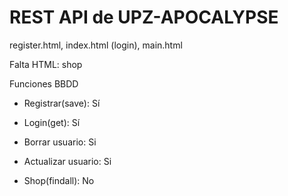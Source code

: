 # REST API de UPZ-APOCALYPSE

register.html, index.html (login), main.html

Falta HTML: shop

Funciones BBDD

-	Registrar(save): Sí

-	Login(get): Sí

-	Borrar usuario: Si

-	Actualizar usuario: Si

-   Shop(findall): No



